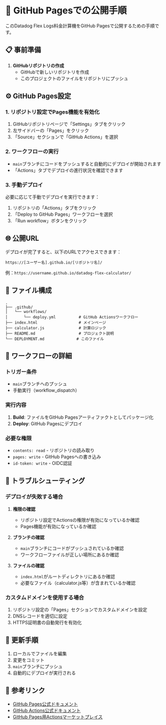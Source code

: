 # 🚀 GitHub Pagesでの公開手順

このDatadog Flex Logs料金計算機をGitHub Pagesで公開するための手順です。

## 📋 事前準備

1. **GitHubリポジトリの作成**
   - GitHubで新しいリポジトリを作成
   - このプロジェクトのファイルをリポジトリにプッシュ

## ⚙️ GitHub Pages設定

### 1. リポジトリ設定でPages機能を有効化

1. GitHubリポジトリページで「Settings」タブをクリック
2. 左サイドバーの「Pages」をクリック
3. 「Source」セクションで「GitHub Actions」を選択

### 2. ワークフローの実行

- `main`ブランチにコードをプッシュすると自動的にデプロイが開始されます
- 「Actions」タブでデプロイの進行状況を確認できます

### 3. 手動デプロイ

必要に応じて手動でデプロイを実行できます：

1. リポジトリの「Actions」タブをクリック
2. 「Deploy to GitHub Pages」ワークフローを選択
3. 「Run workflow」ボタンをクリック

## 🌐 公開URL

デプロイが完了すると、以下のURLでアクセスできます：

```
https://[ユーザー名].github.io/[リポジトリ名]/
```

例：`https://username.github.io/datadog-flex-calculator/`

## 📁 ファイル構成

```
.
├── .github/
│   └── workflows/
│       └── deploy.yml          # GitHub Actionsワークフロー
├── index.html                  # メインページ
├── calculator.js               # 計算ロジック
├── README.md                   # プロジェクト説明
└── DEPLOYMENT.md              # このファイル
```

## 🔧 ワークフローの詳細

### トリガー条件
- `main`ブランチへのプッシュ
- 手動実行（workflow_dispatch）

### 実行内容
1. **Build**: ファイルをGitHub Pagesアーティファクトとしてパッケージ化
2. **Deploy**: GitHub Pagesにデプロイ

### 必要な権限
- `contents: read` - リポジトリの読み取り
- `pages: write` - GitHub Pagesへの書き込み
- `id-token: write` - OIDC認証

## 🚨 トラブルシューティング

### デプロイが失敗する場合

1. **権限の確認**
   - リポジトリ設定でActionsの権限が有効になっているか確認
   - Pages機能が有効になっているか確認

2. **ブランチの確認**
   - `main`ブランチにコードがプッシュされているか確認
   - ワークフローファイルが正しい場所にあるか確認

3. **ファイルの確認**
   - `index.html`がルートディレクトリにあるか確認
   - 必要なファイル（calculator.js等）が含まれているか確認

### カスタムドメインを使用する場合

1. リポジトリ設定の「Pages」セクションでカスタムドメインを設定
2. DNSレコードを適切に設定
3. HTTPS証明書の自動発行を有効化

## 📝 更新手順

1. ローカルでファイルを編集
2. 変更をコミット
3. `main`ブランチにプッシュ
4. 自動的にデプロイが実行される

## 🔗 参考リンク

- [GitHub Pages公式ドキュメント](https://docs.github.com/ja/pages)
- [GitHub Actions公式ドキュメント](https://docs.github.com/ja/actions)
- [GitHub Pages用Actionsマーケットプレイス](https://github.com/marketplace?type=actions&query=pages) 